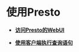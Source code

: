 # 使用Presto<a name="ZH-CN_TOPIC_0149076180"></a>

-   **[访问Presto的WebUI](访问Presto的WebUI.md)**  

-   **[使用客户端执行查询语句](使用客户端执行查询语句.md)**  


